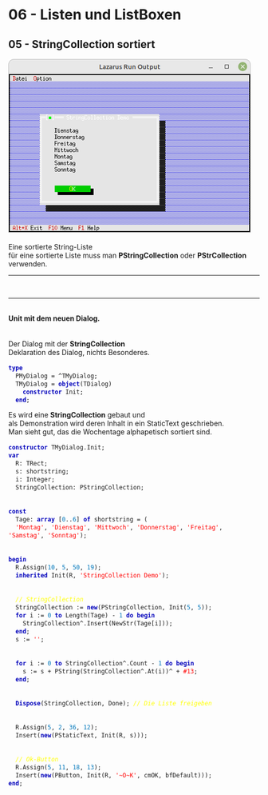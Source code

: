# 06 - Listen und ListBoxen
## 05 - StringCollection sortiert
<img src="image.png" alt="Selfhtml"><br><br>
Eine sortierte String-Liste<br>
für eine sortierte Liste muss man <b>PStringCollection</b> oder <b>PStrCollection</b> verwenden.<br>
<hr><br>
<hr><br>
<b>Unit mit dem neuen Dialog.</b><br>
<br><br>
Der Dialog mit der <b>StringCollection</b><br>
Deklaration des Dialog, nichts Besonderes.<br>
<pre><code><b><font color="0000BB">type</font></b>
  PMyDialog = ^TMyDialog;
  TMyDialog = <b><font color="0000BB">object</font></b>(TDialog)
    <b><font color="0000BB">constructor</font></b> Init;
  <b><font color="0000BB">end</font></b>;
</code></pre>
Es wird eine <b>StringCollection</b> gebaut und<br>
als Demonstration wird deren Inhalt in ein StaticText geschrieben.<br>
Man sieht gut, das die Wochentage alphapetisch sortiert sind.<br>
<pre><code><b><font color="0000BB">constructor</font></b> TMyDialog.Init;
<b><font color="0000BB">var</font></b>
  R: TRect;
  s: shortstring;
  i: Integer;
  StringCollection: PStringCollection;
<br>
<b><font color="0000BB">const</font></b>
  Tage: <b><font color="0000BB">array</font></b> [<font color="#0077BB">0</font>..<font color="#0077BB">6</font>] <b><font color="0000BB">of</font></b> shortstring = (
  <font color="#FF0000">'Montag'</font>, <font color="#FF0000">'Dienstag'</font>, <font color="#FF0000">'Mittwoch'</font>, <font color="#FF0000">'Donnerstag'</font>, <font color="#FF0000">'Freitag'</font>, <font color="#FF0000">'Samstag'</font>, <font color="#FF0000">'Sonntag'</font>);
<br>
<b><font color="0000BB">begin</font></b>
  R.Assign(<font color="#0077BB">10</font>, <font color="#0077BB">5</font>, <font color="#0077BB">50</font>, <font color="#0077BB">19</font>);
  <b><font color="0000BB">inherited</font></b> Init(R, <font color="#FF0000">'StringCollection Demo'</font>);
<br>
  <i><font color="#FFFF00">// StringCollection</font></i>
  StringCollection := <b><font color="0000BB">new</font></b>(PStringCollection, Init(<font color="#0077BB">5</font>, <font color="#0077BB">5</font>));
  <b><font color="0000BB">for</font></b> i := <font color="#0077BB">0</font> <b><font color="0000BB">to</font></b> Length(Tage) - <font color="#0077BB">1</font> <b><font color="0000BB">do</font></b> <b><font color="0000BB">begin</font></b>
    StringCollection^.Insert(NewStr(Tage[i]));
  <b><font color="0000BB">end</font></b>;
  s := <font color="#FF0000">''</font>;
<br>
  <b><font color="0000BB">for</font></b> i := <font color="#0077BB">0</font> <b><font color="0000BB">to</font></b> StringCollection^.Count - <font color="#0077BB">1</font> <b><font color="0000BB">do</font></b> <b><font color="0000BB">begin</font></b>
    s := s + PString(StringCollection^.At(i))^ + <font color="#FF0000">#13</font>;
  <b><font color="0000BB">end</font></b>;
<br>
  <b><font color="0000BB">Dispose</font></b>(StringCollection, Done); <i><font color="#FFFF00">// Die Liste freigeben</font></i>
<br>
  R.Assign(<font color="#0077BB">5</font>, <font color="#0077BB">2</font>, <font color="#0077BB">36</font>, <font color="#0077BB">12</font>);
  Insert(<b><font color="0000BB">new</font></b>(PStaticText, Init(R, s)));
<br>
  <i><font color="#FFFF00">// Ok-Button</font></i>
  R.Assign(<font color="#0077BB">5</font>, <font color="#0077BB">11</font>, <font color="#0077BB">18</font>, <font color="#0077BB">13</font>);
  Insert(<b><font color="0000BB">new</font></b>(PButton, Init(R, <font color="#FF0000">'~O~K'</font>, cmOK, bfDefault)));
<b><font color="0000BB">end</font></b>;
</code></pre>
<br>
